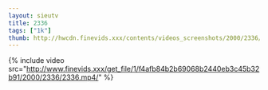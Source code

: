 ```yaml
--- 
layout: sieutv
title: 2336
tags: ["1k"]
thumb: http://hwcdn.finevids.xxx/contents/videos_screenshots/2000/2336/preview.mp4.jpg
---
```

{% include video src="http://www.finevids.xxx/get_file/1/f4afb84b2b69068b2440eb3c45b32b91/2000/2336/2336.mp4/" %} 
